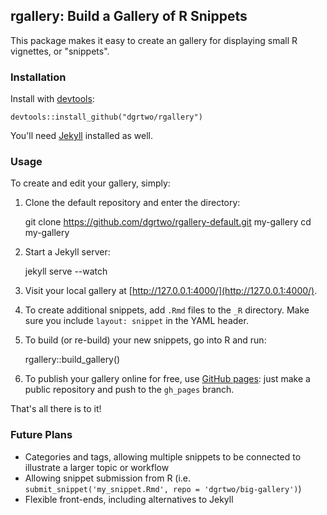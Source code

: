 rgallery: Build a Gallery of R Snippets
-------------

This package makes it easy to create an gallery for displaying small R vignettes, or "snippets".

### Installation

Install with [devtools](https://github.com/hadley/devtools):

    devtools::install_github("dgrtwo/rgallery")

You'll need [Jekyll](http://jekyllrb.com/) installed as well.

### Usage

To create and edit your gallery, simply:

1. Clone the default repository and enter the directory:

    git clone https://github.com/dgrtwo/rgallery-default.git my-gallery
    cd my-gallery

2. Start a Jekyll server:

    jekyll serve --watch

3. Visit your local gallery at [http://127.0.0.1:4000/](http://127.0.0.1:4000/).

4. To create additional snippets, add `.Rmd` files to the `_R` directory. Make sure you include `layout: snippet` in the YAML header.

5. To build (or re-build) your new snippets, go into R and run:

    rgallery::build_gallery()

6. To publish your gallery online for free, use [GitHub pages](https://pages.github.com/): just make a public repository and push to the `gh_pages` branch.

That's all there is to it!

### Future Plans

* Categories and tags, allowing multiple snippets to be connected to illustrate a larger topic or workflow
* Allowing snippet submission from R (i.e. `submit_snippet('my_snippet.Rmd', repo = 'dgrtwo/big-gallery')`)
* Flexible front-ends, including alternatives to Jekyll
